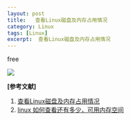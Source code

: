 ```yaml
---
layout: post
title:   查看Linux磁盘及内存占用情况
category: Linux
tags: [Linux]
excerpt:  查看Linux磁盘及内存占用情况
---
```


free

![](http://www.nangongyibin.com/assets/images/Linux/223.png)

**[参考文献]**

1. [查看Linux磁盘及内存占用情况](https://blog.csdn.net/u014311799/article/details/78775175 "查看Linux磁盘及内存占用情况")
2. [linux 如何查看还有多少，可用内存空间](https://blog.csdn.net/m0_37235489/article/details/83340540 "linux 如何查看还有多少，可用内存空间")



